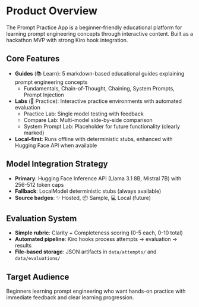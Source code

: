 # Product Overview

The Prompt Practice App is a beginner-friendly educational platform for learning prompt engineering concepts through interactive content. Built as a hackathon MVP with strong Kiro hook integration.

## Core Features
- **Guides** (📚 Learn): 5 markdown-based educational guides explaining prompt engineering concepts
  - Fundamentals, Chain-of-Thought, Chaining, System Prompts, Prompt Injection
- **Labs** (🧪 Practice): Interactive practice environments with automated evaluation
  - Practice Lab: Single model testing with feedback
  - Compare Lab: Multi-model side-by-side comparison
  - System Prompt Lab: Placeholder for future functionality (clearly marked)
- **Local-first**: Runs offline with deterministic stubs, enhanced with Hugging Face API when available

## Model Integration Strategy
- **Primary**: Hugging Face Inference API (Llama 3.1 8B, Mistral 7B) with 256-512 token caps
- **Fallback**: LocalModel deterministic stubs (always available)
- **Source badges**: ✨ Hosted, 📦 Sample, 💻 Local (future)

## Evaluation System
- **Simple rubric**: Clarity + Completeness scoring (0-5 each, 0-10 total)
- **Automated pipeline**: Kiro hooks process attempts → evaluation → results
- **File-based storage**: JSON artifacts in `data/attempts/` and `data/evaluations/`

## Target Audience
Beginners learning prompt engineering who want hands-on practice with immediate feedback and clear learning progression.